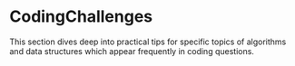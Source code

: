 # CodingChallenges
This section dives deep into practical tips for specific topics of algorithms and data structures which appear frequently in coding questions.
